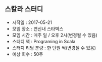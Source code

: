 ## 스칼라 스터디 

* 시작일 : 2017-05-21
* 모임 장소 : 연신내 스타벅스
* 모임 시간 : 매주 일 / 오후 2시(변경될 수 있음)
* 스터디 책 : Programing in Scala
* 스터디 리딩 분량 : 한 단원 씩(변경될 수 있음)
* 예상 회수 : 50주
